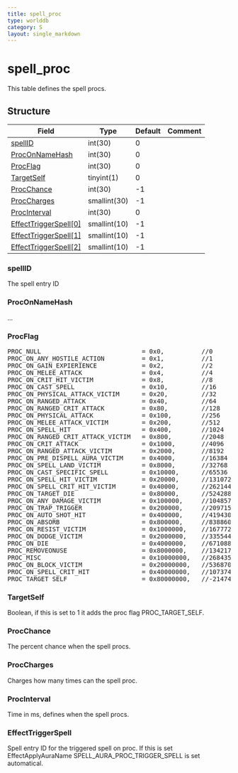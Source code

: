 ```yaml
---
title: spell_proc
type: worlddb
category: S
layout: single_markdown
---
```


# spell_proc
This table defines the spell procs. 

## Structure

Field                                                                                             | Type         | Default | Comment
------------------------------------------------------------------------------------------------- | ------------ | ------- | -------
[spellID](#spellID)                          | int(30)      | 0       |        
[ProcOnNameHash](#ProcOnNameHash)            | int(30)      | 0       |        
[ProcFlag](#ProcFlag)                        | int(30)      | 0       |        
[TargetSelf](#TargetSelf)                    | tinyint(1)   | 0       |        
[ProcChance](#ProcChance)                    | int(30)      |  -1     |        
[ProcCharges](#ProcCharges)                  | smallint(30) |  -1     |        
[ProcInterval](#ProcInterval)                | int(30)      | 0       |        
[EffectTriggerSpell[0]](#EffectTriggerSpell) | smallint(10) |  -1     |        
[EffectTriggerSpell[1]](#EffectTriggerSpell) | smallint(10) |  -1     |        
[EffectTriggerSpell[2]](#EffectTriggerSpell) | smallint(10) |  -1     |        

### spellID

The spell entry ID

### ProcOnNameHash

...

### ProcFlag

<pre>
PROC_NULL                           = 0x0,          //0
PROC_ON_ANY_HOSTILE_ACTION          = 0x1,          //1
PROC_ON_GAIN_EXPIERIENCE            = 0x2,          //2
PROC_ON_MELEE_ATTACK                = 0x4,          //4
PROC_ON_CRIT_HIT_VICTIM             = 0x8,          //8
PROC_ON_CAST_SPELL                  = 0x10,         //16
PROC_ON_PHYSICAL_ATTACK_VICTIM      = 0x20,         //32
PROC_ON_RANGED_ATTACK               = 0x40,         //64
PROC_ON_RANGED_CRIT_ATTACK          = 0x80,         //128
PROC_ON_PHYSICAL_ATTACK             = 0x100,        //256
PROC_ON_MELEE_ATTACK_VICTIM         = 0x200,        //512
PROC_ON_SPELL_HIT                   = 0x400,        //1024
PROC_ON_RANGED_CRIT_ATTACK_VICTIM   = 0x800,        //2048
PROC_ON_CRIT_ATTACK                 = 0x1000,       //4096
PROC_ON_RANGED_ATTACK_VICTIM        = 0x2000,       //8192
PROC_ON_PRE_DISPELL_AURA_VICTIM     = 0x4000,       //16384
PROC_ON_SPELL_LAND_VICTIM           = 0x8000,       //32768
PROC_ON_CAST_SPECIFIC_SPELL         = 0x10000,      //65536
PROC_ON_SPELL_HIT_VICTIM            = 0x20000,      //131072
PROC_ON_SPELL_CRIT_HIT_VICTIM       = 0x40000,      //262144
PROC_ON_TARGET_DIE                  = 0x80000,      //524288
PROC_ON_ANY_DAMAGE_VICTIM           = 0x100000,     //1048576
PROC_ON_TRAP_TRIGGER                = 0x200000,     //2097152 triggers on trap activation)
PROC_ON_AUTO_SHOT_HIT               = 0x400000,     //4194304
PROC_ON_ABSORB                      = 0x800000,     //8388608
PROC_ON_RESIST_VICTIM               = 0x1000000,    //16777216
PROC_ON_DODGE_VICTIM                = 0x2000000,    //33554432
PROC_ON_DIE                         = 0x4000000,    //67108864
PROC_REMOVEONUSE                    = 0x8000000,    //134217728 remove prochcharge only when it is used
PROC_MISC                           = 0x10000000,   //268435456 our custom flag to decide if proc dmg or shield
PROC_ON_BLOCK_VICTIM                = 0x20000000,   //536870912
PROC_ON_SPELL_CRIT_HIT              = 0x40000000,   //1073741824
PROC_TARGET_SELF                    = 0x80000000,   //-2147483648 our custom flag to decide if proc target is self or victim
</pre>

### TargetSelf

Boolean, if this is set to 1 it adds the proc flag PROC_TARGET_SELF.

### ProcChance

The percent chance when the spell procs.

### ProcCharges

Charges how many times can the spell proc.

### ProcInterval

Time in ms, defines when the spell procs.

### EffectTriggerSpell

Spell entry ID for the triggered spell on proc. If this is set EffectApplyAuraName SPELL_AURA_PROC_TRIGGER_SPELL is set automatical.
